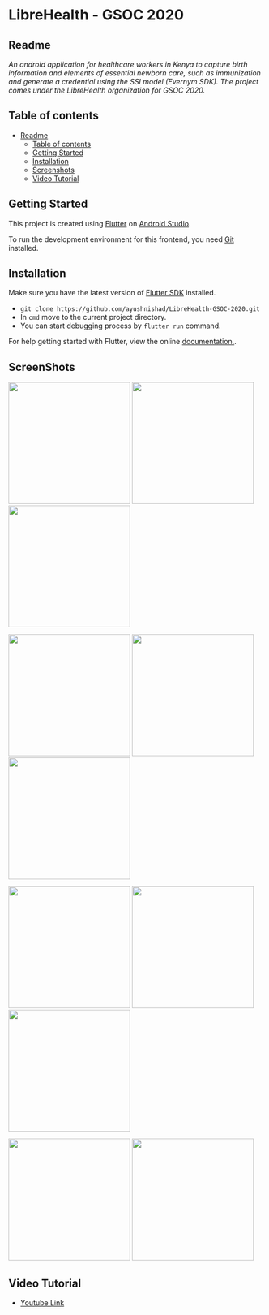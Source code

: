 # LibreHealth - GSOC 2020

## Readme

_An android application for healthcare workers in Kenya to capture birth information and elements of essential newborn care, such as immunization and generate a credential using the SSI model (Evernym SDK). The project comes under the LibreHealth organization for GSOC 2020._

## Table of contents

- [Readme](#readme)
    - [Table of contents](#table-of-contents)
    - [Getting Started](#getting-started)
    - [Installation](#installation)
    - [Screenshots](#screenshots)
    - [Video Tutorial](#video-tutorial)

## Getting Started

This project is created using [Flutter](https://flutter.dev/) on [Android Studio](https://developer.android.com/studio).

To run the development environment for this frontend, you need [Git](https://git-scm.com/) installed.

## Installation

Make sure you have the latest version of [Flutter SDK](https://flutter.dev/docs/get-started/install) installed.
- `git clone https://github.com/ayushnishad/LibreHealth-GSOC-2020.git`
- In `cmd` move to the current project directory.
- You can start debugging process by `flutter run` command.

For help getting started with Flutter, view the online
[documentation.](http://flutter.io/).

## ScreenShots

<img src="readme/Onboarding%20Screen%201.jpg" width=240>  <img src="readme/Onboarding%20Screen%202.jpg" width=240>  <img src="readme/Onboarding%20Screen%203.jpg" width=240>

<img src="readme/Fingerprint%20Authentication.jpg" width=240>  <img src="readme/Fingerprint%20verify.jpg" width=240>  <img src="readme/Fingerprint%20sucess.jpg" width=240>

<img src="readme/Birth%20registration%201.jpg" width=240>  <img src="readme/Birth%20registration%202.jpg" width=240>  <img src="readme/Birth%20registration%203.jpg" width=240>

<img src="readme/Birth%20registration%204.jpg" width=240>  <img src="readme/Credential%20generated.jpg" width=240>

## Video Tutorial

- [Youtube Link](https://www.youtube.com/watch?v=cuIFqYqCkXo)
